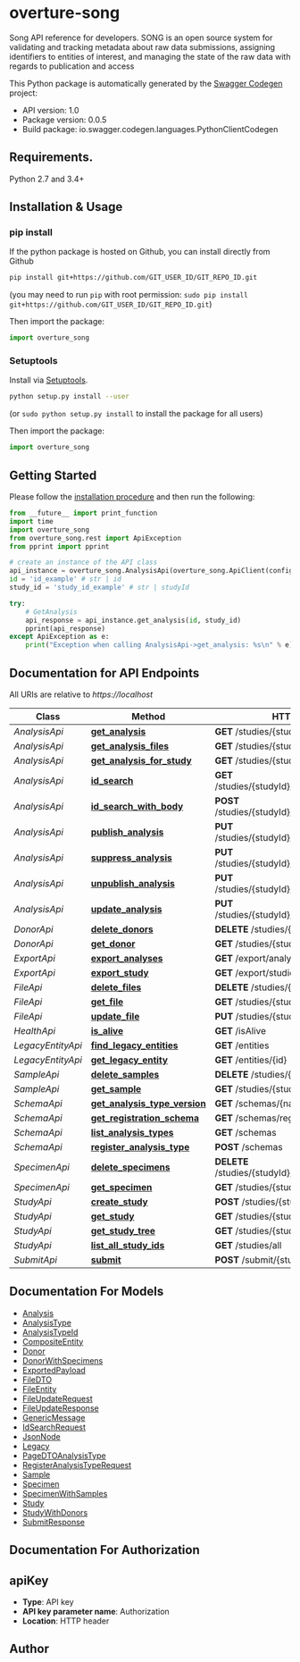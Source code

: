 # overture-song
Song API reference for developers. SONG is an open source system for validating and tracking metadata about raw data submissions, assigning identifiers to entities of interest, and managing the state of the raw data with regards to publication and access

This Python package is automatically generated by the [Swagger Codegen](https://github.com/swagger-api/swagger-codegen) project:

- API version: 1.0
- Package version: 0.0.5
- Build package: io.swagger.codegen.languages.PythonClientCodegen

## Requirements.

Python 2.7 and 3.4+

## Installation & Usage
### pip install

If the python package is hosted on Github, you can install directly from Github

```sh
pip install git+https://github.com/GIT_USER_ID/GIT_REPO_ID.git
```
(you may need to run `pip` with root permission: `sudo pip install git+https://github.com/GIT_USER_ID/GIT_REPO_ID.git`)

Then import the package:
```python
import overture_song 
```

### Setuptools

Install via [Setuptools](http://pypi.python.org/pypi/setuptools).

```sh
python setup.py install --user
```
(or `sudo python setup.py install` to install the package for all users)

Then import the package:
```python
import overture_song
```

## Getting Started

Please follow the [installation procedure](#installation--usage) and then run the following:

```python
from __future__ import print_function
import time
import overture_song
from overture_song.rest import ApiException
from pprint import pprint

# create an instance of the API class
api_instance = overture_song.AnalysisApi(overture_song.ApiClient(configuration))
id = 'id_example' # str | id
study_id = 'study_id_example' # str | studyId

try:
    # GetAnalysis
    api_response = api_instance.get_analysis(id, study_id)
    pprint(api_response)
except ApiException as e:
    print("Exception when calling AnalysisApi->get_analysis: %s\n" % e)

```

## Documentation for API Endpoints

All URIs are relative to *https://localhost*

Class | Method | HTTP request | Description
------------ | ------------- | ------------- | -------------
*AnalysisApi* | [**get_analysis**](docs/AnalysisApi.md#get_analysis) | **GET** /studies/{studyId}/analysis/{id} | GetAnalysis
*AnalysisApi* | [**get_analysis_files**](docs/AnalysisApi.md#get_analysis_files) | **GET** /studies/{studyId}/analysis/{id}/files | GetAnalysisFiles
*AnalysisApi* | [**get_analysis_for_study**](docs/AnalysisApi.md#get_analysis_for_study) | **GET** /studies/{studyId}/analysis | GetAnalysesForStudy
*AnalysisApi* | [**id_search**](docs/AnalysisApi.md#id_search) | **GET** /studies/{studyId}/analysis/search/id | IdSearch
*AnalysisApi* | [**id_search_with_body**](docs/AnalysisApi.md#id_search_with_body) | **POST** /studies/{studyId}/analysis/search/id | IdSearchWithBody
*AnalysisApi* | [**publish_analysis**](docs/AnalysisApi.md#publish_analysis) | **PUT** /studies/{studyId}/analysis/publish/{id} | PublishAnalysis
*AnalysisApi* | [**suppress_analysis**](docs/AnalysisApi.md#suppress_analysis) | **PUT** /studies/{studyId}/analysis/suppress/{id} | SuppressAnalysis
*AnalysisApi* | [**unpublish_analysis**](docs/AnalysisApi.md#unpublish_analysis) | **PUT** /studies/{studyId}/analysis/unpublish/{id} | UnpublishAnalysis
*AnalysisApi* | [**update_analysis**](docs/AnalysisApi.md#update_analysis) | **PUT** /studies/{studyId}/analysis/{analysisId} | UpdateAnalysis
*DonorApi* | [**delete_donors**](docs/DonorApi.md#delete_donors) | **DELETE** /studies/{studyId}/donors/{ids} | DeleteDonors
*DonorApi* | [**get_donor**](docs/DonorApi.md#get_donor) | **GET** /studies/{studyId}/donors/{id} | GetDonor
*ExportApi* | [**export_analyses**](docs/ExportApi.md#export_analyses) | **GET** /export/analysis/{analysisIds} | ExportAnalyses
*ExportApi* | [**export_study**](docs/ExportApi.md#export_study) | **GET** /export/studies/{studyId} | ExportStudy
*FileApi* | [**delete_files**](docs/FileApi.md#delete_files) | **DELETE** /studies/{studyId}/files/{ids} | DeleteFiles
*FileApi* | [**get_file**](docs/FileApi.md#get_file) | **GET** /studies/{studyId}/files/{id} | GetFile
*FileApi* | [**update_file**](docs/FileApi.md#update_file) | **PUT** /studies/{studyId}/files/{id} | UpdateFile
*HealthApi* | [**is_alive**](docs/HealthApi.md#is_alive) | **GET** /isAlive | IsAlive
*LegacyEntityApi* | [**find_legacy_entities**](docs/LegacyEntityApi.md#find_legacy_entities) | **GET** /entities | FindLegacyEntities
*LegacyEntityApi* | [**get_legacy_entity**](docs/LegacyEntityApi.md#get_legacy_entity) | **GET** /entities/{id} | GetLegacyEntity
*SampleApi* | [**delete_samples**](docs/SampleApi.md#delete_samples) | **DELETE** /studies/{studyId}/samples/{ids} | DeleteSamples
*SampleApi* | [**get_sample**](docs/SampleApi.md#get_sample) | **GET** /studies/{studyId}/samples/{id} | GetSample
*SchemaApi* | [**get_analysis_type_version**](docs/SchemaApi.md#get_analysis_type_version) | **GET** /schemas/{name} | GetAnalysisTypeVersion
*SchemaApi* | [**get_registration_schema**](docs/SchemaApi.md#get_registration_schema) | **GET** /schemas/registration | GetRegistrationSchema
*SchemaApi* | [**list_analysis_types**](docs/SchemaApi.md#list_analysis_types) | **GET** /schemas | ListAnalysisTypes
*SchemaApi* | [**register_analysis_type**](docs/SchemaApi.md#register_analysis_type) | **POST** /schemas | RegisterAnalysisType
*SpecimenApi* | [**delete_specimens**](docs/SpecimenApi.md#delete_specimens) | **DELETE** /studies/{studyId}/specimens/{ids} | DeleteSpecimens
*SpecimenApi* | [**get_specimen**](docs/SpecimenApi.md#get_specimen) | **GET** /studies/{studyId}/specimens/{id} | GetSpecimen
*StudyApi* | [**create_study**](docs/StudyApi.md#create_study) | **POST** /studies/{studyId}/ | CreateStudy
*StudyApi* | [**get_study**](docs/StudyApi.md#get_study) | **GET** /studies/{studyId} | GetStudy
*StudyApi* | [**get_study_tree**](docs/StudyApi.md#get_study_tree) | **GET** /studies/{studyId}/all | GetStudyTree
*StudyApi* | [**list_all_study_ids**](docs/StudyApi.md#list_all_study_ids) | **GET** /studies/all | ListAllStudyIds
*SubmitApi* | [**submit**](docs/SubmitApi.md#submit) | **POST** /submit/{studyId} | Submit


## Documentation For Models

 - [Analysis](docs/Analysis.md)
 - [AnalysisType](docs/AnalysisType.md)
 - [AnalysisTypeId](docs/AnalysisTypeId.md)
 - [CompositeEntity](docs/CompositeEntity.md)
 - [Donor](docs/Donor.md)
 - [DonorWithSpecimens](docs/DonorWithSpecimens.md)
 - [ExportedPayload](docs/ExportedPayload.md)
 - [FileDTO](docs/FileDTO.md)
 - [FileEntity](docs/FileEntity.md)
 - [FileUpdateRequest](docs/FileUpdateRequest.md)
 - [FileUpdateResponse](docs/FileUpdateResponse.md)
 - [GenericMessage](docs/GenericMessage.md)
 - [IdSearchRequest](docs/IdSearchRequest.md)
 - [JsonNode](docs/JsonNode.md)
 - [Legacy](docs/Legacy.md)
 - [PageDTOAnalysisType](docs/PageDTOAnalysisType.md)
 - [RegisterAnalysisTypeRequest](docs/RegisterAnalysisTypeRequest.md)
 - [Sample](docs/Sample.md)
 - [Specimen](docs/Specimen.md)
 - [SpecimenWithSamples](docs/SpecimenWithSamples.md)
 - [Study](docs/Study.md)
 - [StudyWithDonors](docs/StudyWithDonors.md)
 - [SubmitResponse](docs/SubmitResponse.md)


## Documentation For Authorization


## apiKey

- **Type**: API key
- **API key parameter name**: Authorization
- **Location**: HTTP header


## Author




